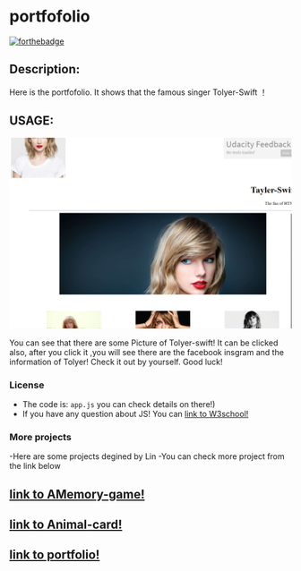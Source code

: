 
portfofolio
===========
[![forthebadge](https://forthebadge.com/images/badges/uses-js.svg)](https://forthebadge.com)

**Description:**
-----------

Here is the portfofolio. It shows that the famous singer Tolyer-Swift ！ 

USAGE:
-----

![Alt text](pic1.PNG)


You can see that there are some Picture of Tolyer-swift! It can be clicked also, after you click it ,you will see there are the facebook insgram and the information of Tolyer! Check it out by yourself. Good luck!

### License

- The code is: `app.js` you can check details on there!)
- If you have any question about JS! You can [link to W3school!](https://www.w3schools.com/)


### More projects


-Here are some projects degined by Lin
-You can check more project from the link below 


[link to AMemory-game!](https://github.com/linzhoucool/The-coolest-matching-memory-game-ever-from-Lin-in-2018)
-----------------------

[link to Animal-card!](https://github.com/linzhoucool/animal-card)
-----------------------

[link to portfolio!](https://github.com/linzhoucool/portfolio)
-----------------------



